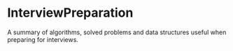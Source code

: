 # InterviewPreparation
A summary of algorithms, solved problems and data structures useful when preparing for interviews.
